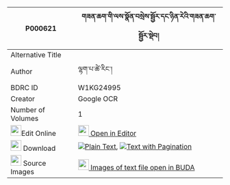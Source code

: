 |P000621|གཟན་ཆག་གི་ལས་སྣོན་བསྲེས་སྦྱོར་དང་ཉིན་རེའི་གཟན་ཆག་སྦྱོར་སྡེབ། 
| --- | --- 
|Alternative Title |
|Author| ལྷག་པ་ཚེ་རིང་།
|BDRC ID | W1KG24995
|Creator | Google OCR
|Number of Volumes| 1
|<img width="25" src="https://img.icons8.com/color/25/000000/edit-property.png">Edit Online| [<img width="25" src="https://avatars.githubusercontent.com/u/45091458?s=200&v=4"> Open in Editor](http://editor.openpecha.org/P000621)
|<img width="25" src="https://img.icons8.com/fluent/48/000000/download-2.png"/>  Download | [![](https://img.icons8.com/color/20/000000/txt.png)Plain Text](https://github.com/Openpecha/P000621/releases/download/v1/zenchak_gi_la_sa_non_se_jor_da_plain_P000621.zip), [![](https://img.icons8.com/color/20/000000/txt.png)Text with Pagination](https://github.com/Openpecha/P000621/releases/download/v1/zenchak_gi_la_sa_non_se_jor_da_pages_P000621.zip)
|<img width="25" src="https://img.icons8.com/plasticine/100/000000/pictures-folder.png"/>  Source Images | [<img width="25" src="https://library.bdrc.io/icons/BUDA-small.svg"> Images of text file open in BUDA](https://library.bdrc.io/show/bdr:W1KG24995)
